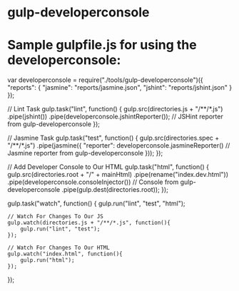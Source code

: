 gulp-developerconsole
=====================

Sample gulpfile.js for using the developerconsole:
=====================

var developerconsole = require("./tools/gulp-developerconsole")({
    "reports": {
        "jasmine": "reports/jasmine.json",
        "jshint": "reports/jshint.json"
    }
});

// Lint Task
gulp.task("lint", function() {
    gulp.src(directories.js + "/**/*.js")
        .pipe(jshint())
        .pipe(developerconsole.jshintReporter());           // JSHint reporter from gulp-developerconsole
});

// Jasmine Task
gulp.task("test", function() {
    gulp.src(directories.spec + "/**/*.js")
        .pipe(jasmine({
            "reporter": developerconsole.jasmineReporter()  // Jasmine reporter from gulp-developerconsole
        }));
});

// Add Developer Console to Our HTML
gulp.task("html", function() {
    gulp.src(directories.root + "/" + mainHtml)
        .pipe(rename("index.dev.html"))
        .pipe(developerconsole.consoleInjector())           // Console from gulp-developerconsole
        .pipe(gulp.dest(directories.root));
});

gulp.task("watch", function() {
    gulp.run("lint", "test", "html");

    // Watch For Changes To Our JS
    gulp.watch(directories.js + "/**/*.js", function(){
        gulp.run("lint", "test");
    });

    // Watch For Changes To Our HTML
    gulp.watch("index.html", function(){
        gulp.run("html");
    });
});
